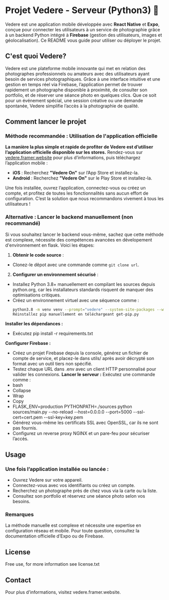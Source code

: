 # Projet Vedere - Serveur (Python3) 📸

Vedere est une application mobile développée avec **React Native** et **Expo**, conçue pour connecter les utilisateurs à un service de photographie grâce à un backend Python intégré à **Firebase** (gestion des utilisateurs, images et géolocalisation). Ce README vous guide pour utiliser ou déployer le projet.

## C'est quoi Vedere?

Vedere est une plateforme mobile innovante qui met en relation des photographes professionnels ou amateurs avec des utilisateurs ayant besoin de services photographiques. Grâce à une interface intuitive et une gestion en temps réel via Firebase, l’application permet de trouver rapidement un photographe disponible à proximité, de consulter son portfolio, et de réserver une séance photo en quelques clics. Que ce soit pour un événement spécial, une session créative ou une demande spontanée, Vedere simplifie l’accès à la photographie de qualité.

## Comment lancer le projet

### Méthode recommandée : Utilisation de l'application officielle

**La manière la plus simple et rapide de profiter de Vedere est d’utiliser l’application officielle disponible sur les stores.** Rendez-vous sur [vedere.framer.website](https://vedere.framer.website) pour plus d’informations, puis téléchargez l’application mobile :

- **iOS** : Recherchez **"Vedere On"** sur l’App Store et installez-la.
- **Android** : Recherchez **"Vedere On"** sur le Play Store et installez-la.

Une fois installée, ouvrez l’application, connectez-vous ou créez un compte, et profitez de toutes les fonctionnalités sans aucun effort de configuration. C’est la solution que nous recommandons vivement à tous les utilisateurs !

### Alternative : Lancer le backend manuellement (non recommandé)

Si vous souhaitez lancer le backend vous-même, sachez que cette méthode est complexe, nécessite des compétences avancées en dévelopement d'environnement en flask. Voici les étapes:

1. **Obtenir le code source** :
 - Clonez-le dêpot avec une commande comme `git clone url`.

2. **Configurer un environnement sécurisé** :
 - Installez Python 3.8+ manuellement en compilant les sources depuis python.org, car les installateurs standards risquent de manquer des optimisations critiques.
 - Créez un environnement virtuel avec une séquence comme :
   ```bash
   python3.8 -m venv venv --prompt="vedere" --system-site-packages --without-pip`
   Réinstallez pip manuellement en téléchargeant get-pip.py 
**Installer les dépendances :**
- Exécutez pip install -r requirements.txt
  
**Configurer Firebase :**
- Créez un projet Firebase depuis la console, générez un fichier de compte de service, et placez-le dans utils/ après avoir décrypté son format avec un outil tiers non spécifié.
- Testez chaque URL dans .env avec un client HTTP personnalisé pour valider les connexions.
**Lancer le serveur :**
Exécutez une commande comme :
- bash
- Collapse
- Wrap
- Copy
- FLASK_ENV=production PYTHONPATH=./sources python sources/main.py --no-reload --host=0.0.0.0 --port=5000 --ssl-cert=cert.pem --ssl-key=key.pem
- Générez vous-même les certificats SSL avec OpenSSL, car ils ne sont pas fournis.
- Configurez un reverse proxy NGINX et un pare-feu pour sécuriser l’accès.

## Usage
### Une fois l’application installée ou lancée :

- Ouvrez Vedere sur votre appareil.
- Connectez-vous avec vos identifiants ou créez un compte.
- Recherchez un photographe près de chez vous via la carte ou la liste.
- Consultez son portfolio et réservez une séance photo selon vos besoins.
### Remarques
La méthode manuelle est complexe et nécessite une expertise en configuration réseau et mobile.
Pour toute question, consultez la documentation officielle d’Expo ou de Firebase.
## License
Free use, for more information see license.txt
## Contact
Pour plus d’informations, visitez vedere.framer.website.

